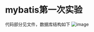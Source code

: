 # mybatis第一次实验
代码部分见文件，数据库结构如下
![image](https://github.com/Yunner-tt/mybatis/picture/department.png)
